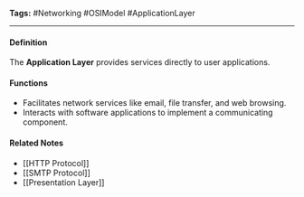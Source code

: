 **Tags:** #Networking #OSIModel #ApplicationLayer

---

#### **Definition**

The **Application Layer** provides services directly to user applications.

#### **Functions**

- Facilitates network services like email, file transfer, and web browsing.
- Interacts with software applications to implement a communicating component.

#### **Related Notes**

- [[HTTP Protocol]]
- [[SMTP Protocol]]
- [[Presentation Layer]]